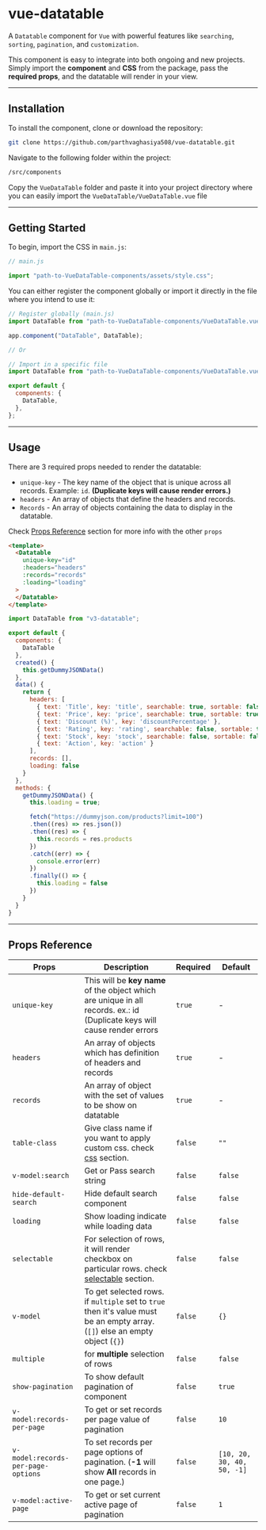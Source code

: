# vue-datatable

A `Datatable` component for `Vue` with powerful features like `searching`, `sorting`, `pagination`, and `customization`.

This component is easy to integrate into both ongoing and new projects. Simply import the **component** and **CSS** from the package, pass the **required props**, and the datatable will render in your view.

---
## Installation

To install the component, clone or download the repository:

```bash
git clone https://github.com/parthvaghasiya508/vue-datatable.git
```

Navigate to the following folder within the project:

```bash
/src/components
```

Copy the `VueDataTable` folder and paste it into your project directory where you can easily import the `VueDataTable/VueDataTable.vue` file

---
## Getting Started

To begin, import the CSS in `main.js`:
```js
// main.js

import "path-to-VueDataTable-components/assets/style.css";
```

You can either register the component globally or import it directly in the file where you intend to use it:

```js
// Register globally (main.js)
import DataTable from "path-to-VueDataTable-components/VueDataTable.vue";

app.component("DataTable", DataTable);

// Or

// Import in a specific file
import DataTable from "path-to-VueDataTable-components/VueDataTable.vue";

export default {
  components: {
    DataTable,
  },
};
```

---
## Usage

There are 3 required props needed to render the datatable:
- ```unique-key``` - The key name of the object that is unique across all records. Example: `id`. **(Duplicate keys will cause render errors.)**
- ```headers``` -  An array of objects that define the headers and records.
- ```Records``` - An array of objects containing the data to display in the datatable.

Check [Props Reference](#props-reference) section for more info with the other ```props``` 

```html
<template>
  <Datatable
    unique-key="id"
    :headers="headers"
    :records="records"
    :loading="loading"
  >
  </Datatable>
</template>
```

```js
import DataTable from "v3-datatable";

export default {
  components: {
    DataTable
  },
  created() {
    this.getDummyJSONData()
  },
  data() {
    return {
      headers: [
        { text: 'Title', key: 'title', searchable: true, sortable: false },
        { text: 'Price', key: 'price', searchable: true, sortable: true },
        { text: 'Discount (%)', key: 'discountPercentage' },
        { text: 'Rating', key: 'rating', searchable: false, sortable: true },
        { text: 'Stock', key: 'stock', searchable: false, sortable: false},
        { text: 'Action', key: 'action' }
      ],
      records: [],
      loading: false
    }
  },
  methods: {
    getDummyJSONData() {
      this.loading = true;

      fetch("https://dummyjson.com/products?limit=100")
      .then((res) => res.json())
      .then((res) => {
        this.records = res.products
      })
      .catch((err) => {
        console.error(err)
      })
      .finally(() => {
        this.loading = false
      })
    } 
  }
}
```


---
## Props Reference

| Props                                  | Description                                                                                                                                  | Required    | Default                        |
| -------------------------------------- | -------------------------------------------------------------------------------------------------------------------------------------------- | ----------- | ------------------------------ |
| ```unique-key```                       | This will be **key name** of the object which are unique in all records. ex.: id (Duplicate keys will cause render errors                    | ```true```  | -                              |
| ```headers```                          | An array of objects which has definition of headers and records                                                                              | ```true```  | -                              |
| ```records```                          | An array of object with the set of values to be show on datatable                                                                            | ```true```  | -                              |
| ```table-class```                      | Give class name if you want to apply custom css. check [css](#css) section.                                                                  | ```false``` | ```""```                       |
| ```v-model:search```                   | Get or Pass search string                                                                                                                    | ```false``` | ```false```                    |
| ```hide-default-search```              | Hide default search component                                                                                                                | ```false``` | ```false```                    |
| ```loading```                          | Show loading indicate while loading data                                                                                                     | ```false``` | ```false```                    |
| ```selectable```                       | For selection of rows, it will render checkbox on particular rows. check [selectable](#selectable) section.                                  | ```false``` | ```false```                    |
| ```v-model```                          | To get selected rows. if ```multiple``` set to ```true``` then it's value must be an empty array. (```[]```) else an empty object (```{}```) | ```false``` | ```{}```                       |
| ```multiple```                         | for **multiple** selection of rows                                                                                                           | ```false``` | ```false```                    |
| ```show-pagination```                  | To show default pagination of component                                                                                                      | ```false``` | ```true```                     |
| ```v-model:records-per-page```         | To get or set records per page value of pagination                                                                                           | ```false``` | ```10```                       |
| ```v-model:records-per-page-options``` | To set records per page options of pagination. (**-1** will show **All** records in one page.)                                               | ```false``` | ```[10, 20, 30, 40, 50, -1]``` |
| ```v-model:active-page```              | To get or set current active page of pagination                                                                                              | ```false``` | ```1```                        |
